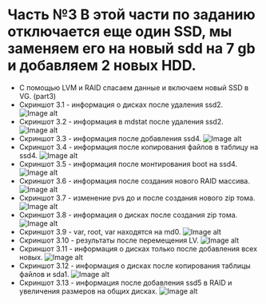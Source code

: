 # Часть №3 В этой части по заданию отключается еще один SSD, мы заменяем его на новый sdd на 7 gb и добавляем 2 новых HDD.
 - С помощью LVM и RAID спасаем данные и включаем новый SSD в VG. (part3)
- Скриншот 3.1 - информация о дисках после удаления ssd2.
![Image alt](https://github.com/galina-shimanskaya/labs-os/blob/master/lab%20№%202/part%203/3.1.png)
- Скриншот 3.2 - информация в mdstat после удаления ssd2.
![Image alt](https://github.com/galina-shimanskaya/labs-os/blob/master/lab%20№%202/part%203/3.2.png)
- Скриншот 3.3 - информация после добавления ssd4.
![Image alt](https://github.com/galina-shimanskaya/labs-os/blob/master/lab%20№%202/part%203/3.3.png)
- Скриншот 3.4 - информация после копирования файлов в таблицу на ssd4.
![Image alt](https://github.com/galina-shimanskaya/labs-os/blob/master/lab%20№%202/part%203/3.4.png)
- Скриншот 3.5 - информация после монтирования boot на ssd4.
![Image alt](https://github.com/galina-shimanskaya/labs-os/blob/master/lab%20№%202/part%203/3.5.png)
- Скриншот 3.6 - информация после создания нового RAID массива.
![Image alt](https://github.com/galina-shimanskaya/labs-os/blob/master/lab%20№%202/part%203/3.6.png)
- Скриншот 3.7 - изменение pvs до и после создания нового zip тома.
![Image alt](https://github.com/galina-shimanskaya/labs-os/blob/master/lab%20№%202/part%203/3.7.png)
- Скриншот 3.8 - информация о дисках после создания zip тома.
![Image alt](https://github.com/galina-shimanskaya/labs-os/blob/master/lab%20№%202/part%203/3.8.png)
- Скриншот 3.9 - var, root, var находятся на md0.
![Image alt](https://github.com/galina-shimanskaya/labs-os/blob/master/lab%20№%202/part%203/3.9.png)
- Скриншот 3.10 - результаты после перемещения LV.
![Image alt](https://github.com/galina-shimanskaya/labs-os/blob/master/lab%20№%202/part%203/3.10.png)
- Скриншот 3.11 - информация о дисках только после добавления всех новых.
![Image alt](https://github.com/galina-shimanskaya/labs-os/blob/master/lab%20№%202/part%203/3.11.png)
- Скриншот 3.12 - информация о дисках после копирования таблицы файлов и sda1.
![Image alt](https://github.com/galina-shimanskaya/labs-os/blob/master/lab%20№%202/part%203/3.12.png)
- Скриншот 3.13 - информация после добавления ssd5 в RAID и увеличения размеров на общих дисках.
![Image alt](https://github.com/galina-shimanskaya/labs-os/blob/master/lab%20№%202/part%203/3.13.png)
